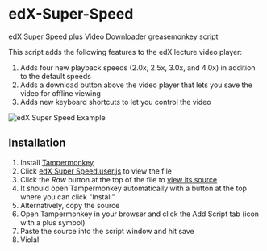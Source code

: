 # edX-Super-Speed
edX Super Speed plus Video Downloader greasemonkey script

This script adds the following features to the edX lecture video player:
1. Adds four new playback speeds (2.0x, 2.5x, 3.0x, and 4.0x) in addition to the default speeds
1. Adds a download button above the video player that lets you save the video for offline viewing
1. Adds new keyboard shortcuts to let you control the video


![edX Super Speed Example](https://i.imgur.com/WVdjCrN.png)

## Installation

1. Install [Tampermonkey](https://tampermonkey.net/)
1. Click [edX Super Speed.user.js](https://github.com/EricPryzant/edX-Super-Speed/blob/master/edX%20Super%20Speed.user.js) to view the file
1. Click the _Raw_ button at the top of the file to [view its source](https://github.com/EricPryzant/edX-Super-Speed/raw/master/edX%20Super%20Speed.user.js)
1. It should open Tampermonkey automatically with a button at the top where you can click "Install"
1. Alternatively, copy the source
1. Open Tampermonkey in your browser and click the Add Script tab (icon with a plus symbol)
1. Paste the source into the script window and hit save
1. Viola!
